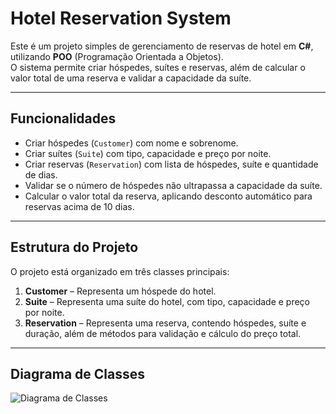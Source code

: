 # Hotel Reservation System

Este é um projeto simples de gerenciamento de reservas de hotel em **C#**, utilizando **POO** (Programação Orientada a Objetos).  
O sistema permite criar hóspedes, suítes e reservas, além de calcular o valor total de uma reserva e validar a capacidade da suíte.

---

## Funcionalidades

- Criar hóspedes (`Customer`) com nome e sobrenome.  
- Criar suítes (`Suite`) com tipo, capacidade e preço por noite.  
- Criar reservas (`Reservation`) com lista de hóspedes, suíte e quantidade de dias.  
- Validar se o número de hóspedes não ultrapassa a capacidade da suíte.  
- Calcular o valor total da reserva, aplicando desconto automático para reservas acima de 10 dias.

---

## Estrutura do Projeto

O projeto está organizado em três classes principais:

1. **Customer** – Representa um hóspede do hotel.  
2. **Suite** – Representa uma suíte do hotel, com tipo, capacidade e preço por noite.  
3. **Reservation** – Representa uma reserva, contendo hóspedes, suíte e duração, além de métodos para validação e cálculo do preço total.

---

## Diagrama de Classes
![Diagrama de Classes](https://github.com/digitalinnovationone/trilha-net-explorando-desafio/blob/main/diagrama_classe_hotel.png)
